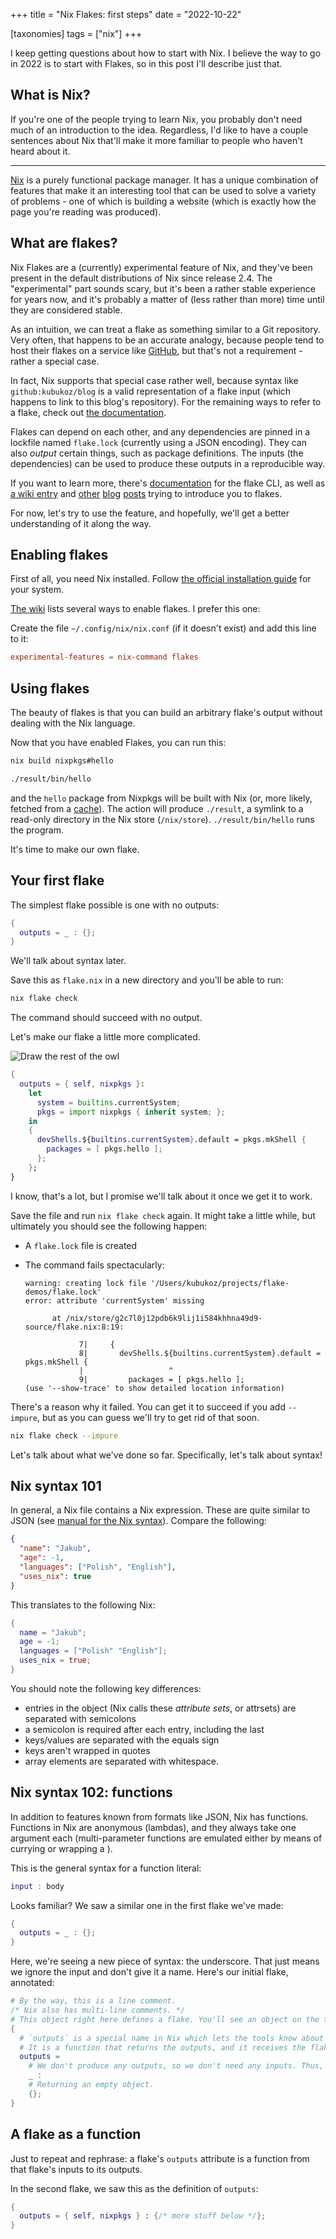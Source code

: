 +++
title = "Nix Flakes: first steps"
date = "2022-10-22"

[taxonomies]
tags = ["nix"]
+++

I keep getting questions about how to start with Nix. I believe the way to go in 2022 is to start with Flakes, so in this post I'll describe just that.

<!-- more -->

## What is Nix?

If you're one of the people trying to learn Nix, you probably don't need much of an introduction to the idea.
Regardless, I'd like to have a couple sentences about Nix that'll make it more familiar to people who haven't heard about it.

---

[Nix](https://nixos.org/) is a purely functional package manager.
It has a unique combination of features that make it an interesting tool that can be used to solve a variety of problems - one of which is building a website (which is exactly how the page you're reading was produced).

## What are flakes?

Nix Flakes are a (currently) experimental feature of Nix, and they've been present in the default distributions of Nix since release 2.4.
The "experimental" part sounds scary, but it's been a rather stable experience for years now, and it's probably a matter of (less rather than more) time until they are considered stable.

As an intuition, we can treat a flake as something similar to a Git repository.
Very often, that happens to be an accurate analogy, because people tend to host their flakes on a service like [GitHub](https://github.com), but that's not a requirement - rather a special case.

In fact, Nix supports that special case rather well, because syntax like `github:kubukoz/blog` is a valid representation of a flake input (which happens to link to this blog's repository).
For the remaining ways to refer to a flake, check out [the documentation](https://nixos.org/manual/nix/stable/command-ref/new-cli/nix3-flake.html#flake-inputs).

Flakes can depend on each other, and any dependencies are pinned in a lockfile named `flake.lock` (currently using a JSON encoding). They can also _output_ certain things, such as package definitions. The inputs (the dependencies) can be used to produce these outputs in a reproducible way.

If you want to learn more, there's [documentation](https://nixos.org/manual/nix/stable/command-ref/new-cli/nix3-flake.html) for the flake CLI, as well as [a wiki entry](https://nixos.wiki/wiki/Flakes) and [other](https://serokell.io/blog/practical-nix-flakes) [blog](https://xeiaso.net/blog/nix-flakes-1-2022-02-21) [posts](https://ghedam.at/a-tour-of-nix-flakes) trying to introduce you to flakes.

For now, let's try to use the feature, and hopefully, we'll get a better understanding of it along the way.

## Enabling flakes

First of all, you need Nix installed. Follow [the official installation guide](https://nixos.org/download.html) for your system.

[The wiki](https://nixos.wiki/wiki/Flakes) lists several ways to enable flakes. I prefer this one:

Create the file `~/.config/nix/nix.conf` (if it doesn't exist) and add this line to it:

```conf
experimental-features = nix-command flakes
```

## Using flakes

The beauty of flakes is that you can build an arbitrary flake's output without dealing with the Nix language.

Now that you have enabled Flakes, you can run this:

```bash
nix build nixpkgs#hello

./result/bin/hello
```

and the `hello` package from Nixpkgs will be built with Nix (or, more likely, fetched from a [cache](https://cache.nixos.org)).
The action will produce `./result`, a symlink to a read-only directory in the Nix store (`/nix/store`).
`./result/bin/hello` runs the program.

It's time to make our own flake.

## Your first flake

The simplest flake possible is one with no outputs:

```nix
{
  outputs = _ : {};
}
```

We'll talk about syntax later.

Save this as `flake.nix` in a new directory and you'll be able to run:

```bash
nix flake check
```

The command should succeed with no output.

Let's make our flake a little more complicated.

![Draw the rest of the owl](/images/rest-of-owl.jpg)

```nix
{
  outputs = { self, nixpkgs }:
    let
      system = builtins.currentSystem;
      pkgs = import nixpkgs { inherit system; };
    in
    {
      devShells.${builtins.currentSystem}.default = pkgs.mkShell {
        packages = [ pkgs.hello ];
      };
    };
}
```

I know, that's a lot, but I promise we'll talk about it once we get it to work.

Save the file and run `nix flake check` again. It might take a little while, but ultimately you should see the following happen:

- A `flake.lock` file is created
- The command fails spectacularly:

  ```
  warning: creating lock file '/Users/kubukoz/projects/flake-demos/flake.lock'
  error: attribute 'currentSystem' missing

        at /nix/store/g2c7l0j12pdb6k9lij1i584khhna49d9-source/flake.nix:8:19:

              7|     {
              8|       devShells.${builtins.currentSystem}.default = pkgs.mkShell {
              |                   ^
              9|         packages = [ pkgs.hello ];
  (use '--show-trace' to show detailed location information)
  ```

There's a reason why it failed. You can get it to succeed if you add `--impure`, but as you can guess we'll try to get rid of that soon.

```bash
nix flake check --impure
```

Let's talk about what we've done so far. Specifically, let's talk about syntax!

## Nix syntax 101

In general, a Nix file contains a Nix expression. These are quite similar to JSON (see [manual for the Nix syntax](https://nixos.org/manual/nix/stable/language/index.html)).
Compare the following:

```json
{
  "name": "Jakub",
  "age": -1,
  "languages": ["Polish", "English"],
  "uses_nix": true
}
```

This translates to the following Nix:

```nix
{
  name = "Jakub";
  age = -1;
  languages = ["Polish" "English"];
  uses_nix = true;
}
```

You should note the following key differences:

- entries in the object (Nix calls these _attribute sets_, or attrsets) are separated with semicolons
- a semicolon is required after each entry, including the last
- keys/values are separated with the equals sign
- keys aren't wrapped in quotes
- array elements are separated with whitespace.

## Nix syntax 102: functions

In addition to features known from formats like JSON, Nix has functions.
Functions in Nix are anonymous (lambdas), and they always take one argument each (multi-parameter functions are emulated either by means of currying or wrapping a ).

This is the general syntax for a function literal:

```nix
input : body
```

Looks familiar? We saw a similar one in the first flake we've made:

```nix
{
  outputs = _ : {};
}
```

Here, we're seeing a new piece of syntax: the underscore. That just means we ignore the input and don't give it a name.
Here's our initial flake, annotated:

```nix
# By the way, this is a line comment.
/* Nix also has multi-line comments. */
# This object right here defines a flake. You'll see an object on the top level of every Nix flake in existence.
{
  # `outputs` is a special name in Nix which lets the tools know about all the possible outputs of a flake.
  # It is a function that returns the outputs, and it receives the flake's inputs as the argument.
  outputs =
    # We don't produce any outputs, so we don't need any inputs. Thus, we ignore the argument.
    _ :
    # Returning an empty object.
    {};
}
```

## A flake as a function

Just to repeat and rephrase: a flake's `outputs` attribute is a function from that flake's inputs to its outputs.

In the second flake, we saw this as the definition of `outputs`:

```nix
{
  outputs = { self, nixpkgs } : {/* more stuff below */};
}
```

<!-- todo talk about nixpkgs, self... explain second flake -->
